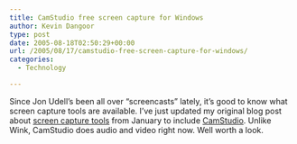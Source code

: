 ```yaml
---
title: CamStudio free screen capture for Windows
author: Kevin Dangoor
type: post
date: 2005-08-18T02:50:29+00:00
url: /2005/08/17/camstudio-free-screen-capture-for-windows/
categories:
  - Technology

---
```

Since Jon Udell&#8217;s been all over &#8220;screencasts&#8221; lately, it&#8217;s good to know what screen capture tools are available. I&#8217;ve just updated my original blog post about [screen capture tools][1] from January to include [CamStudio][2]. Unlike Wink, CamStudio does audio and video right now. Well worth a look.

 [1]: http://www.blueskyonmars.com/2005/01/12/screen-capture-tools/
 [2]: http://www.camstudio.org/
